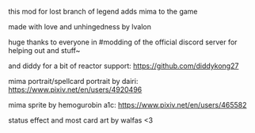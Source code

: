this mod for lost branch of legend adds mima to the game

made with love and unhingedness by lvalon

huge thanks to everyone in #modding of the official discord server for helping out and stuff~

and diddy for a bit of reactor support: https://github.com/diddykong27

mima portrait/spellcard portrait by dairi: https://www.pixiv.net/en/users/4920496

mima sprite by hemogurobin a1c: https://www.pixiv.net/en/users/465582

status effect and most card art by walfas <3
